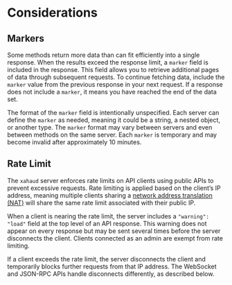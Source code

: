 # Considerations

## Markers

Some methods return more data than can fit efficiently into a single response. When the results exceed the response limit, a `marker` field is included in the response. This field allows you to retrieve additional pages of data through subsequent requests. To continue fetching data, include the `marker` value from the previous response in your next request. If a response does not include a `marker`, it means you have reached the end of the data set.

The format of the `marker` field is intentionally unspecified. Each server can define the `marker` as needed, meaning it could be a string, a nested object, or another type. The `marker` format may vary between servers and even between methods on the same server. Each `marker` is temporary and may become invalid after approximately 10 minutes.

## Rate Limit

The `xahaud` server enforces rate limits on API clients using public APIs to prevent excessive requests. Rate limiting is applied based on the client’s IP address, meaning multiple clients sharing a [network address translation (NAT)](https://en.wikipedia.org/wiki/Network_address_translation) will share the same rate limit associated with their public IP.

When a client is nearing the rate limit, the server includes a `"warning": "load"` field at the top level of an API response. This warning does not appear on every response but may be sent several times before the server disconnects the client. Clients connected as an admin are exempt from rate limiting.

If a client exceeds the rate limit, the server disconnects the client and temporarily blocks further requests from that IP address. The WebSocket and JSON-RPC APIs handle disconnects differently, as described below.

